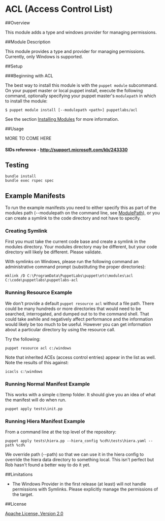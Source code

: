 ACL (Access Control List)
==============

##Overview

This module adds a type and windows provider for managing permissions.

##Module Description

This module provides a type and provider for managing permissions. Currently, only Windows is supported.


##Setup

###Beginning with ACL

The best way to install this module is with the `puppet module` subcommand.  On your puppet master or local puppet install, execute the following command, optionally specifying your puppet master's `modulepath` in which to install the module:

    $ puppet module install [--modulepath <path>] puppetlabs/acl

See the section [Installing Modules](http://docs.puppetlabs.com/puppet/2.7/reference/modules_installing.html) for more information.

##Usage

MORE TO COME HERE

#### SIDs reference - http://support.microsoft.com/kb/243330

## Testing

    bundle install
    bundle exec rspec spec

## Example Manifests

To run the example manifests you need to either specify this as part of the modules path (--modulepath on the command line, see [ModulePath](http://docs.puppetlabs.com/references/3.stable/configuration.html#modulepath)), or you can create a symlink to the code directory and not have to specify.

### Creating Symlink

First you must take the current code base and create a symlink in the modules directory. Your modules directory may be different, but your code directory will likely be different. Please validate.

With symlinks on Windows, please run the following command an administrative command prompt (substituting the proper directories):

    mklink /D C:\ProgramData\PuppetLabs\puppet\etc\modules\acl C:\code\puppetlabs\puppetlabs-acl

### Running Resource Example

We don't provide a default `puppet resource acl` without a file path. There could be many hundreds or more directories that would need to be searched, interrogated, and dumped out to to the command shell. That could take awhile and negatively affect performance and the information would likely be too much to be useful. However you can get information about a particular directory by using the resource call.

Try the following:

    puppet resource acl c:/windows

Note that inherited ACEs (access control entries) appear in the list as well. Note the results of this against:

    icacls c:\windows

### Running Normal Manifest Example

This works with a simple c:\temp folder. It should give you an idea of what the manifest will do when run.

    puppet apply tests\init.pp

### Running Hiera Manifest Example
From a command line at the top level of the repository:

    puppet apply tests\hiera.pp --hiera_config %cd%\tests\hiera.yaml --path %cd%

We override path (--path) so that we can use it in the hiera config to override the hiera data directory to something local. This isn't perfect but Rob hasn't found a better way to do it yet.

##Limitations

 * The Windows Provider in the first release (at least) will not handle permissions with Symlinks. Please explicitly manage the permissions of the target.

##License

[Apache License, Version 2.0](http://www.apache.org/licenses/LICENSE-2.0.html)
